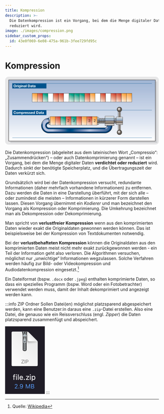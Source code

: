 ```yaml
---
title: Kompression
description: >-
  Die Datenkompression ist ein Vorgang, bei dem die Menge digitaler Daten
  reduziert wird.
image: ./images/compression.png
sidebar_custom_props:
  id: 43e0f069-6e08-475a-961b-3fee729fd95c
---
```


# Kompression

![](images/compression.png)

Die Datenkompression (abgeleitet aus dem lateinischen Wort „Compressio“: „Zusammendrücken“) – oder auch Datenkomprimierung genannt – ist ein Vorgang, bei dem die Menge digitaler Daten **verdichtet oder reduziert** wird. Dadurch sinkt der benötigte Speicherplatz, und die Übertragungszeit der Daten verkürzt sich.

Grundsätzlich wird bei der Datenkompression versucht, redundante Informationen (daher mehrfach vorhandene Informationen) zu entfernen. Dazu werden die Daten in eine Darstellung überführt, mit der sich alle – oder zumindest die meisten – Informationen in kürzerer Form darstellen lassen. Diesen Vorgang übernimmt ein *Kodierer* und man bezeichnet den Vorgang als Kompression oder Komprimierung. Die Umkehrung bezeichnet man als Dekompression oder Dekomprimierung.

Man spricht von **verlustfreier Kompression** wenn aus den komprimierten Daten wieder exakt die Originaldaten gewonnen werden können. Das ist beispielsweise bei der Kompression von Textdokumenten notwendig.

Bei der **verlustbehafteten Kompression** können die Originaldaten aus den komprimierten Daten meist nicht mehr exakt zurückgewonnen werden - ein Teil der Information geht also verloren. Die Algorithmen versuchen, möglichst nur „unwichtige“ Informationen wegzulassen. Solche Verfahren werden häufig zur Bild- oder Videokompression und Audiodatenkompression eingesetzt.[^1]

Ein Dateiformat (bspw. `.docx` oder `.jpeg`) enthalten komprimierte Daten, so dass ein spezielles Programm (bspw. Word oder ein Fotobetrachter) verwendet werden muss, damit der Inhalt dekomprimiert und angezeigt werden kann.

:::info ZIP Ordner
Sollen Datei(en) möglichst platzsparend abgespeichert werden, kann eine Benutzer:in daraus eine `.zip`-Datei erstellen. Also eine Datei, die genauso wie ein Reissverschluss (engl. *Zipper*) die Daten platzsparend zusammenfügt und abspeichert.

![--width=100px](images/zip-osx.png)
:::

[^1]: Quelle: [Wikipedia](https://de.wikipedia.org/wiki/Datenkompression)
